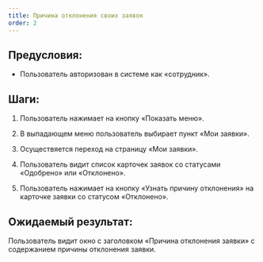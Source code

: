 ```yaml
---
title: Причина отклонения своих заявок
order: 2
---
```


## Предусловия:

- Пользователь авторизован в системе как «сотрудник».

## Шаги:

1. Пользователь нажимает на кнопку «Показать меню».

2. В выпадающем меню пользователь выбирает пункт «Мои заявки».

3. Осуществяется переход на страницу «Мои заявки».

4. Пользователь видит список карточек заявок со статусами «Одобрено» или «Отклонено».

5. Пользователь нажимает на кнопку «Узнать причину отклонения» на карточке заявки со статусом «Отклонено».

## Ожидаемый результат:

Пользователь видит окно с заголовком «Причина отклонения заявки» с содержанием причины отклонения заявки.